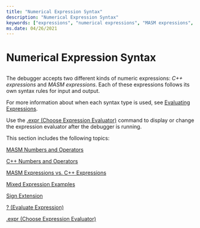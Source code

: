 ```yaml
---
title: "Numerical Expression Syntax"
description: "Numerical Expression Syntax"
keywords: ["expressions", "numerical expressions", "MASM expressions", "C++ expressions", "syntax rules for commands, numerical expressions", "syntax rules for commands, MASM expressions", "syntax rules for commands, C++ expressions"]
ms.date: 04/26/2021
---
```


# Numerical Expression Syntax


## <span id="ddk_numerical_expression_syntax_dbg"></span><span id="DDK_NUMERICAL_EXPRESSION_SYNTAX_DBG"></span>


The debugger accepts two different kinds of numeric expressions: *C++ expressions* and *MASM expressions*. Each of these expressions follows its own syntax rules for input and output.

For more information about when each syntax type is used, see [Evaluating Expressions](evaluating-expressions.md).

Use the [.expr (Choose Expression Evaluator)](-expr--choose-expression-evaluator-.md) command to display or change the expression evaluator after the debugger is running.

This section includes the following topics:

[MASM Numbers and Operators](masm-numbers-and-operators.md)

[C++ Numbers and Operators](c---numbers-and-operators.md)

[MASM Expressions vs. C++ Expressions](masm-expressions-vs--c---expressions.md)

[Mixed Expression Examples](expression-examples.md)

[Sign Extension](sign-extension.md)

[? (Evaluate Expression)](---evaluate-expression-.md)

[.expr (Choose Expression Evaluator)](-expr--choose-expression-evaluator-.md)


 

 






